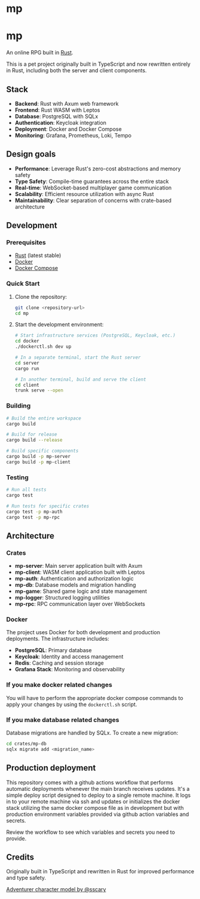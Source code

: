 # mp

# mp

An online RPG built in [Rust](https://www.rust-lang.org/).

This is a pet project originally built in TypeScript and now rewritten entirely in Rust, including both the server and client components.

## Stack

- **Backend**: Rust with Axum web framework
- **Frontend**: Rust WASM with Leptos
- **Database**: PostgreSQL with SQLx
- **Authentication**: Keycloak integration
- **Deployment**: Docker and Docker Compose
- **Monitoring**: Grafana, Prometheus, Loki, Tempo

## Design goals

- **Performance**: Leverage Rust's zero-cost abstractions and memory safety
- **Type Safety**: Compile-time guarantees across the entire stack
- **Real-time**: WebSocket-based multiplayer game communication
- **Scalability**: Efficient resource utilization with async Rust
- **Maintainability**: Clear separation of concerns with crate-based architecture

## Development

### Prerequisites

- [Rust](https://rustup.rs/) (latest stable)
- [Docker](https://www.docker.com/)
- [Docker Compose](https://docs.docker.com/compose/)

### Quick Start

1. Clone the repository:
   ```bash
   git clone <repository-url>
   cd mp
   ```

2. Start the development environment:
   ```bash
   # Start infrastructure services (PostgreSQL, Keycloak, etc.)
   cd docker
   ./dockerctl.sh dev up

   # In a separate terminal, start the Rust server
   cd server
   cargo run

   # In another terminal, build and serve the client
   cd client
   trunk serve --open
   ```

### Building

```bash
# Build the entire workspace
cargo build

# Build for release
cargo build --release

# Build specific components
cargo build -p mp-server
cargo build -p mp-client
```

### Testing

```bash
# Run all tests
cargo test

# Run tests for specific crates
cargo test -p mp-auth
cargo test -p mp-rpc
```

## Architecture

### Crates

- **mp-server**: Main server application built with Axum
- **mp-client**: WASM client application built with Leptos
- **mp-auth**: Authentication and authorization logic
- **mp-db**: Database models and migration handling
- **mp-game**: Shared game logic and state management
- **mp-logger**: Structured logging utilities
- **mp-rpc**: RPC communication layer over WebSockets

### Docker

The project uses Docker for both development and production deployments. The infrastructure includes:

- **PostgreSQL**: Primary database
- **Keycloak**: Identity and access management
- **Redis**: Caching and session storage
- **Grafana Stack**: Monitoring and observability

### If you make docker related changes

You will have to perform the appropriate docker compose commands to apply your changes by using the `dockerctl.sh` script.

### If you make database related changes

Database migrations are handled by SQLx. To create a new migration:

```bash
cd crates/mp-db
sqlx migrate add <migration_name>
```

## Production deployment

This repository comes with a github actions workflow that performs automatic
deployments whenever the main branch receives updates. It's a simple deploy
script designed to deploy to a single remote machine. It logs in to your remote
machine via ssh and updates or initializes the docker stack utilizing the same
docker compose file as in development but with production environment variables
provided via github action variables and secrets.

Review the workflow to see which variables and secrets you need to provide.

## Credits

Originally built in TypeScript and rewritten in Rust for improved performance and type safety.

[Adventurer character model by @sscary](https://sscary.itch.io/the-adventurer-male)
